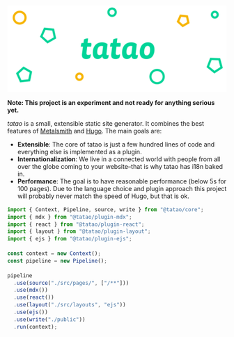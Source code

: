 ![launchpad](/.github/banner.png?raw=true)

**Note: This project is an experiment and not ready for anything serious yet.**

*tatao* is a small, extensible static site generator. It combines the best features of [Metalsmith](https://metalsmith.io/) and [Hugo](https://gohugo.io/). The main goals are:

* **Extensible**: The core of tatao is just a few hundred lines of code and everything else is implemented as a plugin.
* **Internationalization**: We live in a connected world with people from all over the globe coming to your website–that is why tatao has i18n baked in.
* **Performance**: The goal is to have reasonable performance (below 5s for 100 pages). Due to the language choice and plugin approach this project will probably never match the speed of Hugo, but that is ok.


```javascript
import { Context, Pipeline, source, write } from "@tatao/core";
import { mdx } from "@tatao/plugin-mdx";
import { react } from "@tatao/plugin-react";
import { layout } from "@tatao/plugin-layout";
import { ejs } from "@tatao/plugin-ejs";

const context = new Context();
const pipeline = new Pipeline();

pipeline
  .use(source("./src/pages/", ["/**"]))
  .use(mdx())
  .use(react())
  .use(layout("./src/layouts", "ejs"))
  .use(ejs())
  .use(write("./public"))
  .run(context);
```
